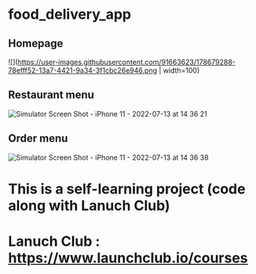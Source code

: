 # food_delivery_app


## Homepage
![](https://user-images.githubusercontent.com/91663623/178679288-78efff52-13a7-4421-9a34-3f1cbc26e946.png | width=100)


## Restaurant menu
![Simulator Screen Shot - iPhone 11 - 2022-07-13 at 14 36 21](https://user-images.githubusercontent.com/91663623/178679312-9eb5e87f-9c46-421e-88e3-e31d1825dc16.png)

## Order menu
![Simulator Screen Shot - iPhone 11 - 2022-07-13 at 14 36 38](https://user-images.githubusercontent.com/91663623/178679329-876741b3-ca2f-4edf-b1c3-404d6cc22b46.png)



# This is a self-learning project (code along with Lanuch Club)

# Lanuch Club : https://www.launchclub.io/courses
